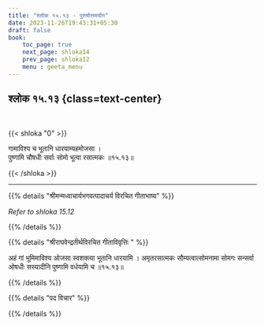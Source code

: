 ```yaml
---
title: "श्लोक १५.१३ - पुरुषोत्तमयोग"
date: 2023-11-26T19:43:31+05:30
draft: false
book:
    toc_page: true
    next_page: shloka14
    prev_page: shloka12
    menu : geeta_menu
---
```




## श्लोक १५.१३ {class=text-center}

<br/>

{{< shloka  "0"  >}}

गामाविश्य च भूतानि धारयाम्यहमोजसा ।  
पुष्णामि चौषधीः सर्वाः सोमो भूत्वा रसात्मकः ॥१५.१३॥

{{< /shloka >}}

---


{{% details "श्रीमन्मध्वाचार्यभगवत्पादाचर्य विरचित  गीताभाष्य" %}}

*Refer to  shloka 15.12*

{{% /details %}}



{{% details "श्रीराघवेन्द्रतीर्थविरचित गीताविवृत्तिः " %}}

अहं गां भूमिमाविश्य ओजसा स्वशक्त्या भूतानि धारयामि । 
अमृतरसात्मकः सौम्यत्वात्सोमनामा सोमगः सन्सर्वा ओषधीः 
सस्यादीनि पुष्णामि वर्धयामि च ॥१५.१३॥

{{% /details %}}



{{% details "पद विचार" %}}


{{% /details %}}
